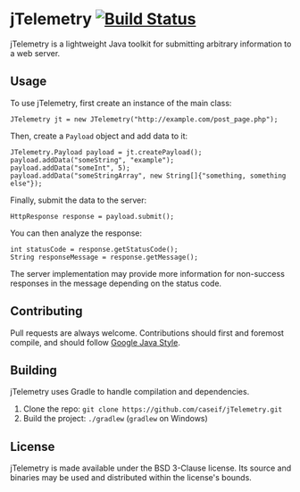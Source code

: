 jTelemetry [![Build Status](http://ci.caseif.net/job/jTelemetry/badge/icon)](http://ci.caseif.net/job/jTelemetry/)
========

jTelemetry is a lightweight Java toolkit for submitting arbitrary information to a web server.

Usage
-----

To use jTelemetry, first create an instance of the main class:

```
JTelemetry jt = new JTelemetry("http://example.com/post_page.php");
```

Then, create a `Payload` object and add data to it:

```
JTelemetry.Payload payload = jt.createPayload();
payload.addData("someString", "example");
payload.addData("someInt", 5);
payload.addData("someStringArray", new String[]{"something, something else"});
```

Finally, submit the data to the server:

```
HttpResponse response = payload.submit();
```

You can then analyze the response:

```
int statusCode = response.getStatusCode();
String responseMessage = response.getMessage();
```

The server implementation may provide more information for non-success responses in the message depending on the status
code.

Contributing
------------

Pull requests are always welcome. Contributions should first and foremost compile, and should follow
[Google Java Style](https://google.github.io/styleguide/javaguide.html).

Building
--------

jTelemetry uses Gradle to handle compilation and dependencies.

1. Clone the repo: `git clone https://github.com/caseif/jTelemetry.git`
2. Build the project: `./gradlew` (`gradlew` on Windows)

License
-------

jTelemetry is made available under the BSD 3-Clause license. Its source and binaries may be used and distributed within
the license's bounds.
